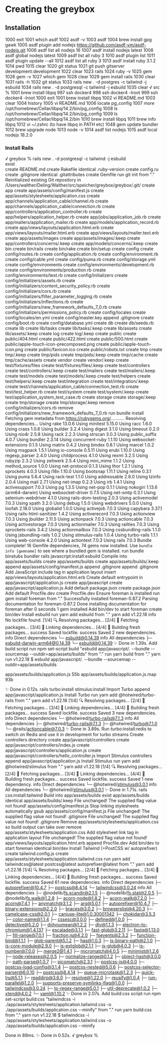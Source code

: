 # Creating the greybox

## Installation

 1000  exit
 1001  which asdf
 1002  asdf -v
 1003  asdf
 1004  brew install gpg gawk
 1005  asdf plugin add nodejs https://github.com/asdf-vm/asdf-nodejs.git
 1006  asdf list all nodejs 16
 1007  asdf install nodejs latest
 1008  asdf global nodejs latest
 1009  asdf list all ruby 3
 1010  asdf plugin list
 1011  asdf plugin update --all
 1012  asdf list all ruby 3
 1013  asdf install ruby 3.1.2
 1014  pwd
 1015  clear
 1020  git status
 1021  git push gitserver development:development
 1022  clear
 1023  rails
 1024  ruby -v
 1025  gem
 1026  gem -v
 1027  which gem
 1028  clear
 1029  gem install rails
 1030  clear
 1031  rails -h
 1032  git status
 1033  rails new . -d postgres -c tailwind -j esbuild
 1034  rails new . -d postgresql -c tailwind -j esbuild
 1035  clear
√ src % 
1001  brew install libpq
 997  ssh docker4
  998  ssh docker4 -lroot
  999  ssh docker4 -lroot
 1000  exit
 1001  brew install libpq
 1002  vi README.md
 1003  clear
 1004  history
 1005  vi README.md
 1006  locate pg_config
 1007  more /opt/homebrew/Cellar/libpq/14.2/bin/pg_config
 1008  ls /opt/homebrew/Cellar/libpq/14.2/bin/pg_config
 1009  ls /opt/homebrew/Cellar/libpq/14.2/bin
 1010  brew install libpq
 1011  brew info libpq
 1012  vi ~/.zshrc (to have libpq in PATH etc)
1048  gem update bundler
1012  brew upgrade node
 1013  node -v
 1014  asdf list nodejs
 1015  asdf local nodejs 18.2.0


### Install Rails 

√ greybox % rails new . -d postgresql -c tailwind -j esbuild                                       
       exist  
      create  README.md
      create  Rakefile
   identical  .ruby-version
      create  config.ru
      create  .gitignore
   identical  .gitattributes
      create  Gemfile
         run  git init from "."
Reinitialized existing Git repository in /Users/walther/Deling/Walther/src/speicher/greybox/greybox/.git/
      create  app
      create  app/assets/config/manifest.js
      create  app/assets/stylesheets/application.css
      create  app/channels/application_cable/channel.rb
      create  app/channels/application_cable/connection.rb
      create  app/controllers/application_controller.rb
      create  app/helpers/application_helper.rb
      create  app/jobs/application_job.rb
      create  app/mailers/application_mailer.rb
      create  app/models/application_record.rb
      create  app/views/layouts/application.html.erb
      create  app/views/layouts/mailer.html.erb
      create  app/views/layouts/mailer.text.erb
      create  app/assets/images
      create  app/assets/images/.keep
      create  app/controllers/concerns/.keep
      create  app/models/concerns/.keep
      create  bin
      create  bin/rails
      create  bin/rake
      create  bin/setup
      create  config
      create  config/routes.rb
      create  config/application.rb
      create  config/environment.rb
      create  config/cable.yml
      create  config/puma.rb
      create  config/storage.yml
      create  config/environments
      create  config/environments/development.rb
      create  config/environments/production.rb
      create  config/environments/test.rb
      create  config/initializers
      create  config/initializers/assets.rb
      create  config/initializers/content_security_policy.rb
      create  config/initializers/cors.rb
      create  config/initializers/filter_parameter_logging.rb
      create  config/initializers/inflections.rb
      create  config/initializers/new_framework_defaults_7_0.rb
      create  config/initializers/permissions_policy.rb
      create  config/locales
      create  config/locales/en.yml
      create  config/master.key
      append  .gitignore
      create  config/boot.rb
      create  config/database.yml
      create  db
      create  db/seeds.rb
      create  lib
      create  lib/tasks
      create  lib/tasks/.keep
      create  lib/assets
      create  lib/assets/.keep
      create  log
      create  log/.keep
      create  public
      create  public/404.html
      create  public/422.html
      create  public/500.html
      create  public/apple-touch-icon-precomposed.png
      create  public/apple-touch-icon.png
      create  public/favicon.ico
      create  public/robots.txt
      create  tmp
      create  tmp/.keep
      create  tmp/pids
      create  tmp/pids/.keep
      create  tmp/cache
      create  tmp/cache/assets
      create  vendor
      create  vendor/.keep
      create  test/fixtures/files
      create  test/fixtures/files/.keep
      create  test/controllers
      create  test/controllers/.keep
      create  test/mailers
      create  test/mailers/.keep
      create  test/models
      create  test/models/.keep
      create  test/helpers
      create  test/helpers/.keep
      create  test/integration
      create  test/integration/.keep
      create  test/channels/application_cable/connection_test.rb
      create  test/test_helper.rb
      create  test/system
      create  test/system/.keep
      create  test/application_system_test_case.rb
      create  storage
      create  storage/.keep
      create  tmp/storage
      create  tmp/storage/.keep
      remove  config/initializers/cors.rb
      remove  config/initializers/new_framework_defaults_7_0.rb
         run  bundle install
Fetching gem metadata from https://rubygems.org/...........
Resolving dependencies...
Using rake 13.0.6
Using minitest 5.15.0
Using racc 1.6.0
Using crass 1.0.6
Using builder 3.2.4
Using digest 3.1.0
Using timeout 0.2.0
Using nio4r 2.5.8
Using rack 2.2.3
Using strscan 3.0.3
Using public_suffix 4.0.7
Using bundler 2.3.14
Using concurrent-ruby 1.1.10
Using websocket-extensions 0.1.5
Using matrix 0.4.2
Using bindex 0.8.1
Using marcel 1.0.2
Using msgpack 1.5.1
Using io-console 0.5.11
Using erubi 1.10.0
Using regexp_parser 2.4.0
Using childprocess 4.1.0
Using rexml 3.2.5
Using rubyzip 2.3.2
Using zeitwerk 2.5.4
Using mini_mime 1.1.2
Using method_source 1.0.0
Using net-protocol 0.1.3
Using thor 1.2.1
Using sprockets 4.0.3
Using i18n 1.10.0
Using bootsnap 1.11.1
Using reline 0.3.1
Using puma 5.6.4
Using rack-test 1.1.0
Using addressable 2.8.0
Using tzinfo 2.0.4
Using mail 2.7.1
Using net-imap 0.2.3
Using irb 1.4.1
Using activesupport 7.0.3
Using pg 1.3.5
Using net-pop 0.1.1
Using nokogiri 1.13.6 (arm64-darwin)
Using websocket-driver 0.7.5
Using net-smtp 0.3.1
Using selenium-webdriver 4.1.0
Using rails-dom-testing 2.0.3
Using activemodel 7.0.3
Using xpath 3.2.0
Using debug 1.5.0
Using webdrivers 5.0.0
Using loofah 2.18.0
Using globalid 1.0.0
Using activejob 7.0.3
Using capybara 3.37.1
Using rails-html-sanitizer 1.4.2
Using activerecord 7.0.3
Using actionview 7.0.3
Using jbuilder 2.11.5
Using actionpack 7.0.3
Using actioncable 7.0.3
Using activestorage 7.0.3
Using actionmailer 7.0.3
Using railties 7.0.3
Using sprockets-rails 3.4.2
Using actionmailbox 7.0.3
Using cssbundling-rails 1.1.0
Using jsbundling-rails 1.0.2
Using stimulus-rails 1.0.4
Using turbo-rails 1.1.1
Using web-console 4.2.0
Using actiontext 7.0.3
Using rails 7.0.3
Bundle complete! 16 Gemfile dependencies, 74 gems now installed.
Use `bundle info [gemname]` to see where a bundled gem is installed.
         run  bundle binstubs bundler
       rails  javascript:install:esbuild
Compile into app/assets/builds
      create  app/assets/builds
      create  app/assets/builds/.keep
      append  app/assets/config/manifest.js
      append  .gitignore
      append  .gitignore
Add JavaScript include tag in application layout
      insert  app/views/layouts/application.html.erb
Create default entrypoint in app/javascript/application.js
      create  app/javascript
      create  app/javascript/application.js
Add default package.json
      create  package.json
Add default Procfile.dev
      create  Procfile.dev
Ensure foreman is installed
         run  gem install foreman from "."
Successfully installed foreman-0.87.2
Parsing documentation for foreman-0.87.2
Done installing documentation for foreman after 0 seconds
1 gem installed
Add bin/dev to start foreman
      create  bin/dev
Install esbuild
         run  yarn add esbuild from "."
yarn add v1.22.18
info No lockfile found.
[1/4] 🔍  Resolving packages...
[2/4] 🚚  Fetching packages...
[3/4] 🔗  Linking dependencies...
[4/4] 🔨  Building fresh packages...
success Saved lockfile.
success Saved 2 new dependencies.
info Direct dependencies
└─ esbuild@0.14.39
info All dependencies
├─ esbuild-darwin-arm64@0.14.39
└─ esbuild@0.14.39
✨  Done in 1.39s.
Add build script
         run  npm set-script build "esbuild app/javascript/*.* --bundle --sourcemap --outdir=app/assets/builds" from "."
         run  yarn build from "."
yarn run v1.22.18
$ esbuild app/javascript/*.* --bundle --sourcemap --outdir=app/assets/builds

  app/assets/builds/application.js      55b 
  app/assets/builds/application.js.map  93b 

✨  Done in 0.12s.
       rails  turbo:install stimulus:install
Import Turbo
      append  app/javascript/application.js
Install Turbo
         run  yarn add @hotwired/turbo-rails from "."
yarn add v1.22.18
[1/4] 🔍  Resolving packages...
[2/4] 🚚  Fetching packages...
[3/4] 🔗  Linking dependencies...
[4/4] 🔨  Building fresh packages...
success Saved lockfile.
success Saved 3 new dependencies.
info Direct dependencies
└─ @hotwired/turbo-rails@7.1.3
info All dependencies
├─ @hotwired/turbo-rails@7.1.3
├─ @hotwired/turbo@7.1.0
└─ @rails/actioncable@7.0.3
✨  Done in 3.89s.
Run turbo:install:redis to switch on Redis and use it in development for turbo streams
Create controllers directory
      create  app/javascript/controllers
      create  app/javascript/controllers/index.js
      create  app/javascript/controllers/application.js
      create  app/javascript/controllers/hello_controller.js
Import Stimulus controllers
      append  app/javascript/application.js
Install Stimulus
         run  yarn add @hotwired/stimulus from "."
yarn add v1.22.18
[1/4] 🔍  Resolving packages...
[2/4] 🚚  Fetching packages...
[3/4] 🔗  Linking dependencies...
[4/4] 🔨  Building fresh packages...
success Saved lockfile.
success Saved 1 new dependency.
info Direct dependencies
└─ @hotwired/stimulus@3.0.1
info All dependencies
└─ @hotwired/stimulus@3.0.1
✨  Done in 1.71s.
       rails  css:install:tailwind
Build into app/assets/builds
       exist  app/assets/builds
   identical  app/assets/builds/.keep
File unchanged! The supplied flag value not found!  app/assets/config/manifest.js
Stop linking stylesheets automatically
        gsub  app/assets/config/manifest.js
File unchanged! The supplied flag value not found!  .gitignore
File unchanged! The supplied flag value not found!  .gitignore
Remove app/assets/stylesheets/application.css so build output can take over
      remove  app/assets/stylesheets/application.css
Add stylesheet link tag in application layout
File unchanged! The supplied flag value not found!  app/views/layouts/application.html.erb
      append  Procfile.dev
Add bin/dev to start foreman
   identical  bin/dev
Install Tailwind (+PostCSS w/ autoprefixer)
      create  tailwind.config.js
      create  app/assets/stylesheets/application.tailwind.css
         run  yarn add tailwindcss@latest postcss@latest autoprefixer@latest from "."
yarn add v1.22.18
[1/4] 🔍  Resolving packages...
[2/4] 🚚  Fetching packages...
[3/4] 🔗  Linking dependencies...
[4/4] 🔨  Building fresh packages...
success Saved lockfile.
success Saved 61 new dependencies.
info Direct dependencies
├─ autoprefixer@10.4.7
├─ postcss@8.4.14
└─ tailwindcss@3.0.24
info All dependencies
├─ @nodelib/fs.scandir@2.1.5
├─ @nodelib/fs.stat@2.0.5
├─ @nodelib/fs.walk@1.2.8
├─ acorn-node@1.8.2
├─ acorn-walk@7.2.0
├─ acorn@7.4.1
├─ anymatch@3.1.2
├─ arg@5.0.1
├─ autoprefixer@10.4.7
├─ binary-extensions@2.2.0
├─ braces@3.0.2
├─ browserslist@4.20.3
├─ camelcase-css@2.0.1
├─ caniuse-lite@1.0.30001342
├─ chokidar@3.5.3
├─ color-name@1.1.4
├─ cssesc@3.0.0
├─ defined@1.0.0
├─ detective@5.2.0
├─ didyoumean@1.2.2
├─ dlv@1.1.3
├─ electron-to-chromium@1.4.137
├─ escalade@3.1.1
├─ fast-glob@3.2.11
├─ fastq@1.13.0
├─ fill-range@7.0.1
├─ fraction.js@4.2.0
├─ fsevents@2.3.2
├─ function-bind@1.1.1
├─ glob-parent@5.1.2
├─ has@1.0.3
├─ is-binary-path@2.1.0
├─ is-core-module@2.9.0
├─ is-extglob@2.1.1
├─ is-glob@4.0.3
├─ is-number@7.0.0
├─ merge2@1.4.1
├─ micromatch@4.0.5
├─ minimist@1.2.6
├─ node-releases@2.0.5
├─ normalize-range@0.1.2
├─ object-hash@3.0.0
├─ path-parse@1.0.7
├─ picomatch@2.3.1
├─ postcss-js@4.0.0
├─ postcss-load-config@3.1.4
├─ postcss-nested@5.0.6
├─ postcss-selector-parser@6.0.10
├─ postcss@8.4.14
├─ queue-microtask@1.2.3
├─ quick-lru@5.1.1
├─ readdirp@3.6.0
├─ resolve@1.22.0
├─ reusify@1.0.4
├─ run-parallel@1.2.0
├─ supports-preserve-symlinks-flag@1.0.0
├─ tailwindcss@3.0.24
├─ to-regex-range@5.0.1
├─ util-deprecate@1.0.2
├─ xtend@4.0.2
└─ yaml@1.10.2
✨  Done in 2.07s.
Add build:css script
         run  npm set-script build:css "tailwindcss -i ./app/assets/stylesheets/application.tailwind.css -o ./app/assets/builds/application.css --minify" from "."
         run  yarn build:css from "."
yarn run v1.22.18
$ tailwindcss -i ./app/assets/stylesheets/application.tailwind.css -o ./app/assets/builds/application.css --minify

Done in 89ms.
✨  Done in 0.52s.
√ greybox % 
